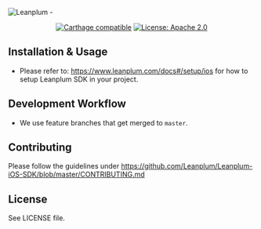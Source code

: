 ![Leanplum - ](Leanplum.svg)

<p align="center">
<a href="https://github.com/Carthage/Carthage"><img src="https://img.shields.io/badge/Carthage-compatible-4BC51D.svg?style=flat" alt="Carthage compatible" /></a>
<a href="https://raw.githubusercontent.com/Leanplum/Leanplum-iOS-SDK/master/LICENSE"><img src="https://img.shields.io/badge/license-apache%202.0-blue.svg?style=flat" alt="License: Apache 2.0" /></a>
</p>

## Installation & Usage
- Please refer to: https://www.leanplum.com/docs#/setup/ios for how to setup Leanplum SDK in your project.
## Development Workflow
- We use feature branches that get merged to `master`.
## Contributing
Please follow the guidelines under https://github.com/Leanplum/Leanplum-iOS-SDK/blob/master/CONTRIBUTING.md
## License
See LICENSE file.
